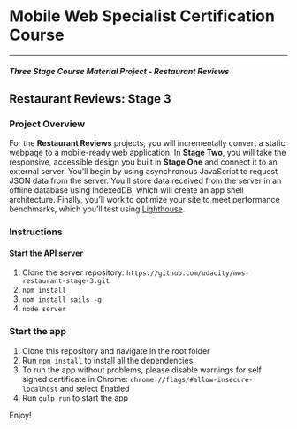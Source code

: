 
# Mobile Web Specialist Certification Course

---

#### _Three Stage Course Material Project - Restaurant Reviews_

  

## Restaurant Reviews: Stage 3
### Project Overview
For the **Restaurant Reviews** projects, you will incrementally convert a static webpage to a mobile-ready web application. In **Stage Two**, you will take the responsive, accessible design you built in **Stage One** and connect it to an external server. You’ll begin by using asynchronous JavaScript to request JSON data from the server. You’ll store data received from the server in an offline database using IndexedDB, which will create an app shell architecture. Finally, you’ll work to optimize your site to meet performance benchmarks, which you’ll test using [Lighthouse](https://developers.google.com/web/tools/lighthouse/).


### Instructions
#### Start the API server
1. Clone the server repository: `https://github.com/udacity/mws-restaurant-stage-3.git`
2. `npm install`
3. `npm install sails -g`
4. `node server`
### Start the app 
1. Clone this repository and navigate in the root folder
2. Run `npm install` to install all the dependencies
3. To run the app without problems, please disable warnings for self signed certificate in Chrome:
`chrome://flags/#allow-insecure-localhost` and select Enabled
2. Run `gulp run` to start the app 

Enjoy!